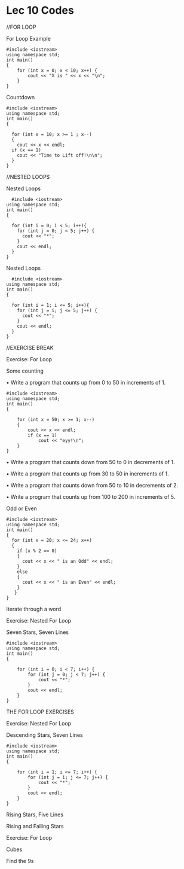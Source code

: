 # Lec 10 Codes



//FOR LOOP

For Loop Example 

    #include <iostream>
    using namespace std;
    int main()
    {
        for (int x = 0; x < 10; x++) {
            cout << "X is " << x << "\n"; 
        }
    }
                                

Countdown

    #include <iostream>
    using namespace std;
    int main()
    {

      for (int x = 10; x >= 1 ; x--)
      {
        cout << x << endl;
      if (x == 1)
        cout << "Time to Lift off!\n\n";
      }
    }
  


//NESTED LOOPS

Nested Loops
  
      #include <iostream>
    using namespace std;
    int main()
    {

      for (int i = 0; i < 5; i++){
        for (int j = 0; j < 5; j++) {
          cout << "*";
        }
        cout << endl;
      }
    }


Nested Loops

      #include <iostream>
    using namespace std;
    int main()
    {

      for (int i = 1; i <= 5; i++){
        for (int j = i; j <= 5; j++) {
          cout << "*";
        }
        cout << endl;
      }
    }
    
    
//EXERCISE BREAK

Exercise: For Loop

Some counting

• Write a program that counts up from 0 to 50 in increments of 1.

    #include <iostream>
    using namespace std;
    int main()
    {

        for (int x = 50; x >= 1; x--)
        {
            cout << x << endl;
            if (x == 1)
                cout << "eyy!\n";
        }
    }

• Write a program that counts down from 50 to 0 in decrements of 1.

    
    
• Write a program that counts up from 30 to 50 in increments of 1.
 
    
    
• Write a program that counts down from 50 to 10 in decrements of 2.

    
    
• Write a program that counts up from 100 to 200 in increments of 5.

    

Odd or Even

    #include <iostream>
    using namespace std;
    int main() 
    {
      for (int x = 20; x <= 24; x++) 
      {
        if (x % 2 == 0) 
        {
          cout << x << " is an Odd" << endl;
        }
        else 
        {
          cout << x << " is an Even" << endl;
        }
       }
    }


Iterate through a word




Exercise: Nested For Loop

Seven Stars, Seven Lines

    #include <iostream>
    using namespace std;
    int main()
    {

        for (int i = 0; i < 7; i++) {
            for (int j = 0; j < 7; j++) {
                cout << "*";
            }
            cout << endl;
        }
    }



THE FOR LOOP EXERCISES


Exercise: Nested For Loop

Descending Stars, Seven Lines

    #include <iostream>
    using namespace std;
    int main()
    {

        for (int i = 1; i <= 7; i++) {
            for (int j = i; j <= 7; j++) {
                cout << "*";
            }
            cout << endl;
        }
    }
    
    
Rising Stars, Five Lines



Rising and Falling Stars




Exercise: For Loop

Cubes



Find the 9s


